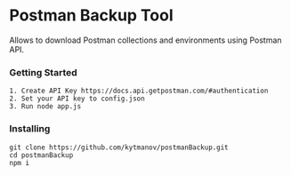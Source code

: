 # Postman Backup Tool

Allows to download Postman collections and environments using Postman API.

### Getting Started
```
1. Create API Key https://docs.api.getpostman.com/#authentication
2. Set your API key to config.json
3. Run node app.js
```
### Installing

```
git clone https://github.com/kytmanov/postmanBackup.git
cd postmanBackup
npm i

```
